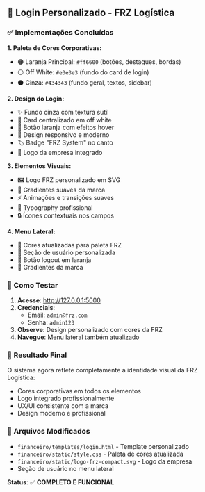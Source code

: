 ## 🎨 Login Personalizado - FRZ Logística

### ✅ Implementações Concluídas

**1. Paleta de Cores Corporativas:**
- 🟠 Laranja Principal: `#ff6600` (botões, destaques, bordas)
- ⚪ Off White: `#e3e3e3` (fundo do card de login)
- ⚫ Cinza: `#434343` (fundo geral, textos, sidebar)

**2. Design do Login:**
- ✨ Fundo cinza com textura sutil
- 🎯 Card centralizado em off white
- 🔶 Botão laranja com efeitos hover
- 📱 Design responsivo e moderno
- 🏷️ Badge "FRZ System" no canto
- 🎨 Logo da empresa integrado

**3. Elementos Visuais:**
- 🖼️ Logo FRZ personalizado em SVG
- 🎨 Gradientes suaves da marca
- ⚡ Animações e transições suaves
- 📝 Typography profissional
- 🔒 Ícones contextuais nos campos

**4. Menu Lateral:**
- 🎨 Cores atualizadas para paleta FRZ
- 👤 Seção de usuário personalizada
- 🚪 Botão logout em laranja
- 🎯 Gradientes da marca

### 🔧 Como Testar

1. **Acesse**: http://127.0.0.1:5000
2. **Credenciais**:
   - Email: `admin@frz.com`
   - Senha: `admin123`
3. **Observe**: Design personalizado com cores da FRZ
4. **Navegue**: Menu lateral também atualizado

### 🎯 Resultado Final

O sistema agora reflete completamente a identidade visual da FRZ Logística:
- Cores corporativas em todos os elementos
- Logo integrado profissionalmente
- UX/UI consistente com a marca
- Design moderno e profissional

### 📁 Arquivos Modificados

- `financeiro/templates/login.html` - Template personalizado
- `financeiro/static/style.css` - Paleta de cores atualizada
- `financeiro/static/logo-frz-compact.svg` - Logo da empresa
- Seção de usuário no menu lateral

**Status**: ✅ **COMPLETO E FUNCIONAL**